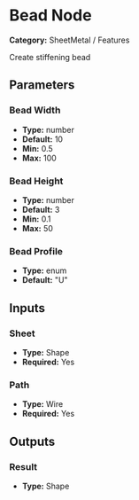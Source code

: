 
# Bead Node

**Category:** SheetMetal / Features

Create stiffening bead

## Parameters


### Bead Width
- **Type:** number
- **Default:** 10
- **Min:** 0.5
- **Max:** 100



### Bead Height
- **Type:** number
- **Default:** 3
- **Min:** 0.1
- **Max:** 50



### Bead Profile
- **Type:** enum
- **Default:** "U"





## Inputs


### Sheet
- **Type:** Shape
- **Required:** Yes



### Path
- **Type:** Wire
- **Required:** Yes



## Outputs


### Result
- **Type:** Shape




